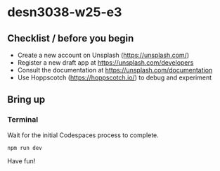 # desn3038-w25-e3

## Checklist / before you begin

- Create a new account on Unsplash (https://unsplash.com/)
- Register a new draft app at https://unsplash.com/developers
- Consult the documentation at https://unsplash.com/documentation
- Use Hoppscotch (https://hoppscotch.io/) to debug and experiment

## Bring up

### Terminal

Wait for the initial Codespaces process to complete.

```
npm run dev
```

Have fun!